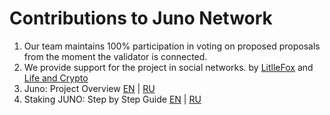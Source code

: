 # Contributions to Juno Network

1. Our team maintains 100% participation in voting on proposed proposals from the moment the validator is connected.
2. We provide support for the project in social networks. by [LitlleFox](https://x.com/Ksenia9753) and [Life and Crypto](https://x.com/lifeandcrypto_)
3. Juno: Project Overview [EN](https://life-and-crypto.gitbook.io/life-and-crypto/life-and-crypto-en/all-about-juno/juno-project-overview) | [RU](https://life-and-crypto.gitbook.io/life-and-crypto/vse-o-juno/juno-obzor-proekta)
4. Staking JUNO: Step by Step Guide [EN](https://life-and-crypto.gitbook.io/life-and-crypto/life-and-crypto-en/staking-juno-step-by-step-guide) | [RU](https://life-and-crypto.gitbook.io/life-and-crypto/vse-o-juno/steiking-juno-poshagovoe-rukovodstvo)
